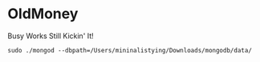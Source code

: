 # OldMoney
Busy Works Still Kickin' It!

`sudo ./mongod --dbpath=/Users/mininalistying/Downloads/mongodb/data/`
